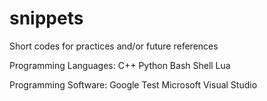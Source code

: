 snippets
========

Short codes for practices and/or future references

Programming Languages:
C++
Python
Bash Shell
Lua

Programming Software:
Google Test
Microsoft Visual Studio
